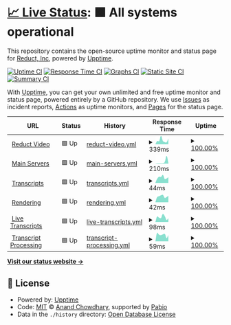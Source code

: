 # [📈 Live Status](https://reduct-inc.github.io/reduct-status): <!--live status--> **🟩 All systems operational**

This repository contains the open-source uptime monitor and status page for [Reduct, Inc](https://reduct-inc.github.io/reduct-status), powered by [Upptime](https://github.com/upptime/upptime).

[![Uptime CI](https://github.com/reduct-inc/reduct-status/workflows/Uptime%20CI/badge.svg)](https://github.com/reduct-inc/reduct-status/actions?query=workflow%3A%22Uptime+CI%22)
[![Response Time CI](https://github.com/reduct-inc/reduct-status/workflows/Response%20Time%20CI/badge.svg)](https://github.com/reduct-inc/reduct-status/actions?query=workflow%3A%22Response+Time+CI%22)
[![Graphs CI](https://github.com/reduct-inc/reduct-status/workflows/Graphs%20CI/badge.svg)](https://github.com/reduct-inc/reduct-status/actions?query=workflow%3A%22Graphs+CI%22)
[![Static Site CI](https://github.com/reduct-inc/reduct-status/workflows/Static%20Site%20CI/badge.svg)](https://github.com/reduct-inc/reduct-status/actions?query=workflow%3A%22Static+Site+CI%22)
[![Summary CI](https://github.com/reduct-inc/reduct-status/workflows/Summary%20CI/badge.svg)](https://github.com/reduct-inc/reduct-status/actions?query=workflow%3A%22Summary+CI%22)

With [Upptime](https://upptime.js.org), you can get your own unlimited and free uptime monitor and status page, powered entirely by a GitHub repository. We use [Issues](https://github.com/reduct-inc/reduct-status/issues) as incident reports, [Actions](https://github.com/reduct-inc/reduct-status/actions) as uptime monitors, and [Pages](https://reduct-inc.github.io/reduct-status) for the status page.

<!--start: status pages-->
<!-- This summary is generated by Upptime (https://github.com/upptime/upptime) -->
<!-- Do not edit this manually, your changes will be overwritten -->
<!-- prettier-ignore -->
| URL | Status | History | Response Time | Uptime |
| --- | ------ | ------- | ------------- | ------ |
| <img alt="" src="https://icons.duckduckgo.com/ip3/app.reduct.video.ico" height="13"> [Reduct Video](https://app.reduct.video) | 🟩 Up | [reduct-video.yml](https://github.com/reduct-inc/reduct-status/commits/HEAD/history/reduct-video.yml) | <details><summary><img alt="Response time graph" src="./graphs/reduct-video/response-time-week.png" height="20"> 339ms</summary><br><a href="https://status.reduct.video/history/reduct-video"><img alt="Response time 366" src="https://img.shields.io/endpoint?url=https%3A%2F%2Fraw.githubusercontent.com%2Freduct-inc%2Freduct-status%2FHEAD%2Fapi%2Freduct-video%2Fresponse-time.json"></a><br><a href="https://status.reduct.video/history/reduct-video"><img alt="24-hour response time 147" src="https://img.shields.io/endpoint?url=https%3A%2F%2Fraw.githubusercontent.com%2Freduct-inc%2Freduct-status%2FHEAD%2Fapi%2Freduct-video%2Fresponse-time-day.json"></a><br><a href="https://status.reduct.video/history/reduct-video"><img alt="7-day response time 339" src="https://img.shields.io/endpoint?url=https%3A%2F%2Fraw.githubusercontent.com%2Freduct-inc%2Freduct-status%2FHEAD%2Fapi%2Freduct-video%2Fresponse-time-week.json"></a><br><a href="https://status.reduct.video/history/reduct-video"><img alt="30-day response time 466" src="https://img.shields.io/endpoint?url=https%3A%2F%2Fraw.githubusercontent.com%2Freduct-inc%2Freduct-status%2FHEAD%2Fapi%2Freduct-video%2Fresponse-time-month.json"></a><br><a href="https://status.reduct.video/history/reduct-video"><img alt="1-year response time 366" src="https://img.shields.io/endpoint?url=https%3A%2F%2Fraw.githubusercontent.com%2Freduct-inc%2Freduct-status%2FHEAD%2Fapi%2Freduct-video%2Fresponse-time-year.json"></a></details> | <details><summary><a href="https://status.reduct.video/history/reduct-video">100.00%</a></summary><a href="https://status.reduct.video/history/reduct-video"><img alt="All-time uptime 99.99%" src="https://img.shields.io/endpoint?url=https%3A%2F%2Fraw.githubusercontent.com%2Freduct-inc%2Freduct-status%2FHEAD%2Fapi%2Freduct-video%2Fuptime.json"></a><br><a href="https://status.reduct.video/history/reduct-video"><img alt="24-hour uptime 100.00%" src="https://img.shields.io/endpoint?url=https%3A%2F%2Fraw.githubusercontent.com%2Freduct-inc%2Freduct-status%2FHEAD%2Fapi%2Freduct-video%2Fuptime-day.json"></a><br><a href="https://status.reduct.video/history/reduct-video"><img alt="7-day uptime 100.00%" src="https://img.shields.io/endpoint?url=https%3A%2F%2Fraw.githubusercontent.com%2Freduct-inc%2Freduct-status%2FHEAD%2Fapi%2Freduct-video%2Fuptime-week.json"></a><br><a href="https://status.reduct.video/history/reduct-video"><img alt="30-day uptime 99.98%" src="https://img.shields.io/endpoint?url=https%3A%2F%2Fraw.githubusercontent.com%2Freduct-inc%2Freduct-status%2FHEAD%2Fapi%2Freduct-video%2Fuptime-month.json"></a><br><a href="https://status.reduct.video/history/reduct-video"><img alt="1-year uptime 99.99%" src="https://img.shields.io/endpoint?url=https%3A%2F%2Fraw.githubusercontent.com%2Freduct-inc%2Freduct-status%2FHEAD%2Fapi%2Freduct-video%2Fuptime-year.json"></a></details>
| <img alt="" src="https://icons.duckduckgo.com/ip3/app.reduct.video.ico" height="13"> [Main Servers](https://app.reduct.video/x/status) | 🟩 Up | [main-servers.yml](https://github.com/reduct-inc/reduct-status/commits/HEAD/history/main-servers.yml) | <details><summary><img alt="Response time graph" src="./graphs/main-servers/response-time-week.png" height="20"> 210ms</summary><br><a href="https://status.reduct.video/history/main-servers"><img alt="Response time 94" src="https://img.shields.io/endpoint?url=https%3A%2F%2Fraw.githubusercontent.com%2Freduct-inc%2Freduct-status%2FHEAD%2Fapi%2Fmain-servers%2Fresponse-time.json"></a><br><a href="https://status.reduct.video/history/main-servers"><img alt="24-hour response time 30" src="https://img.shields.io/endpoint?url=https%3A%2F%2Fraw.githubusercontent.com%2Freduct-inc%2Freduct-status%2FHEAD%2Fapi%2Fmain-servers%2Fresponse-time-day.json"></a><br><a href="https://status.reduct.video/history/main-servers"><img alt="7-day response time 210" src="https://img.shields.io/endpoint?url=https%3A%2F%2Fraw.githubusercontent.com%2Freduct-inc%2Freduct-status%2FHEAD%2Fapi%2Fmain-servers%2Fresponse-time-week.json"></a><br><a href="https://status.reduct.video/history/main-servers"><img alt="30-day response time 142" src="https://img.shields.io/endpoint?url=https%3A%2F%2Fraw.githubusercontent.com%2Freduct-inc%2Freduct-status%2FHEAD%2Fapi%2Fmain-servers%2Fresponse-time-month.json"></a><br><a href="https://status.reduct.video/history/main-servers"><img alt="1-year response time 94" src="https://img.shields.io/endpoint?url=https%3A%2F%2Fraw.githubusercontent.com%2Freduct-inc%2Freduct-status%2FHEAD%2Fapi%2Fmain-servers%2Fresponse-time-year.json"></a></details> | <details><summary><a href="https://status.reduct.video/history/main-servers">100.00%</a></summary><a href="https://status.reduct.video/history/main-servers"><img alt="All-time uptime 99.92%" src="https://img.shields.io/endpoint?url=https%3A%2F%2Fraw.githubusercontent.com%2Freduct-inc%2Freduct-status%2FHEAD%2Fapi%2Fmain-servers%2Fuptime.json"></a><br><a href="https://status.reduct.video/history/main-servers"><img alt="24-hour uptime 100.00%" src="https://img.shields.io/endpoint?url=https%3A%2F%2Fraw.githubusercontent.com%2Freduct-inc%2Freduct-status%2FHEAD%2Fapi%2Fmain-servers%2Fuptime-day.json"></a><br><a href="https://status.reduct.video/history/main-servers"><img alt="7-day uptime 100.00%" src="https://img.shields.io/endpoint?url=https%3A%2F%2Fraw.githubusercontent.com%2Freduct-inc%2Freduct-status%2FHEAD%2Fapi%2Fmain-servers%2Fuptime-week.json"></a><br><a href="https://status.reduct.video/history/main-servers"><img alt="30-day uptime 99.80%" src="https://img.shields.io/endpoint?url=https%3A%2F%2Fraw.githubusercontent.com%2Freduct-inc%2Freduct-status%2FHEAD%2Fapi%2Fmain-servers%2Fuptime-month.json"></a><br><a href="https://status.reduct.video/history/main-servers"><img alt="1-year uptime 99.92%" src="https://img.shields.io/endpoint?url=https%3A%2F%2Fraw.githubusercontent.com%2Freduct-inc%2Freduct-status%2FHEAD%2Fapi%2Fmain-servers%2Fuptime-year.json"></a></details>
| <img alt="" src="https://icons.duckduckgo.com/ip3/app.reduct.video.ico" height="13"> [Transcripts](https://app.reduct.video/x/tsss/status) | 🟩 Up | [transcripts.yml](https://github.com/reduct-inc/reduct-status/commits/HEAD/history/transcripts.yml) | <details><summary><img alt="Response time graph" src="./graphs/transcripts/response-time-week.png" height="20"> 44ms</summary><br><a href="https://status.reduct.video/history/transcripts"><img alt="Response time 41" src="https://img.shields.io/endpoint?url=https%3A%2F%2Fraw.githubusercontent.com%2Freduct-inc%2Freduct-status%2FHEAD%2Fapi%2Ftranscripts%2Fresponse-time.json"></a><br><a href="https://status.reduct.video/history/transcripts"><img alt="24-hour response time 31" src="https://img.shields.io/endpoint?url=https%3A%2F%2Fraw.githubusercontent.com%2Freduct-inc%2Freduct-status%2FHEAD%2Fapi%2Ftranscripts%2Fresponse-time-day.json"></a><br><a href="https://status.reduct.video/history/transcripts"><img alt="7-day response time 44" src="https://img.shields.io/endpoint?url=https%3A%2F%2Fraw.githubusercontent.com%2Freduct-inc%2Freduct-status%2FHEAD%2Fapi%2Ftranscripts%2Fresponse-time-week.json"></a><br><a href="https://status.reduct.video/history/transcripts"><img alt="30-day response time 45" src="https://img.shields.io/endpoint?url=https%3A%2F%2Fraw.githubusercontent.com%2Freduct-inc%2Freduct-status%2FHEAD%2Fapi%2Ftranscripts%2Fresponse-time-month.json"></a><br><a href="https://status.reduct.video/history/transcripts"><img alt="1-year response time 41" src="https://img.shields.io/endpoint?url=https%3A%2F%2Fraw.githubusercontent.com%2Freduct-inc%2Freduct-status%2FHEAD%2Fapi%2Ftranscripts%2Fresponse-time-year.json"></a></details> | <details><summary><a href="https://status.reduct.video/history/transcripts">100.00%</a></summary><a href="https://status.reduct.video/history/transcripts"><img alt="All-time uptime 99.99%" src="https://img.shields.io/endpoint?url=https%3A%2F%2Fraw.githubusercontent.com%2Freduct-inc%2Freduct-status%2FHEAD%2Fapi%2Ftranscripts%2Fuptime.json"></a><br><a href="https://status.reduct.video/history/transcripts"><img alt="24-hour uptime 100.00%" src="https://img.shields.io/endpoint?url=https%3A%2F%2Fraw.githubusercontent.com%2Freduct-inc%2Freduct-status%2FHEAD%2Fapi%2Ftranscripts%2Fuptime-day.json"></a><br><a href="https://status.reduct.video/history/transcripts"><img alt="7-day uptime 100.00%" src="https://img.shields.io/endpoint?url=https%3A%2F%2Fraw.githubusercontent.com%2Freduct-inc%2Freduct-status%2FHEAD%2Fapi%2Ftranscripts%2Fuptime-week.json"></a><br><a href="https://status.reduct.video/history/transcripts"><img alt="30-day uptime 99.98%" src="https://img.shields.io/endpoint?url=https%3A%2F%2Fraw.githubusercontent.com%2Freduct-inc%2Freduct-status%2FHEAD%2Fapi%2Ftranscripts%2Fuptime-month.json"></a><br><a href="https://status.reduct.video/history/transcripts"><img alt="1-year uptime 99.99%" src="https://img.shields.io/endpoint?url=https%3A%2F%2Fraw.githubusercontent.com%2Freduct-inc%2Freduct-status%2FHEAD%2Fapi%2Ftranscripts%2Fuptime-year.json"></a></details>
| <img alt="" src="https://icons.duckduckgo.com/ip3/app.reduct.video.ico" height="13"> [Rendering](https://app.reduct.video/x/render/status) | 🟩 Up | [rendering.yml](https://github.com/reduct-inc/reduct-status/commits/HEAD/history/rendering.yml) | <details><summary><img alt="Response time graph" src="./graphs/rendering/response-time-week.png" height="20"> 42ms</summary><br><a href="https://status.reduct.video/history/rendering"><img alt="Response time 43" src="https://img.shields.io/endpoint?url=https%3A%2F%2Fraw.githubusercontent.com%2Freduct-inc%2Freduct-status%2FHEAD%2Fapi%2Frendering%2Fresponse-time.json"></a><br><a href="https://status.reduct.video/history/rendering"><img alt="24-hour response time 44" src="https://img.shields.io/endpoint?url=https%3A%2F%2Fraw.githubusercontent.com%2Freduct-inc%2Freduct-status%2FHEAD%2Fapi%2Frendering%2Fresponse-time-day.json"></a><br><a href="https://status.reduct.video/history/rendering"><img alt="7-day response time 42" src="https://img.shields.io/endpoint?url=https%3A%2F%2Fraw.githubusercontent.com%2Freduct-inc%2Freduct-status%2FHEAD%2Fapi%2Frendering%2Fresponse-time-week.json"></a><br><a href="https://status.reduct.video/history/rendering"><img alt="30-day response time 45" src="https://img.shields.io/endpoint?url=https%3A%2F%2Fraw.githubusercontent.com%2Freduct-inc%2Freduct-status%2FHEAD%2Fapi%2Frendering%2Fresponse-time-month.json"></a><br><a href="https://status.reduct.video/history/rendering"><img alt="1-year response time 43" src="https://img.shields.io/endpoint?url=https%3A%2F%2Fraw.githubusercontent.com%2Freduct-inc%2Freduct-status%2FHEAD%2Fapi%2Frendering%2Fresponse-time-year.json"></a></details> | <details><summary><a href="https://status.reduct.video/history/rendering">100.00%</a></summary><a href="https://status.reduct.video/history/rendering"><img alt="All-time uptime 99.99%" src="https://img.shields.io/endpoint?url=https%3A%2F%2Fraw.githubusercontent.com%2Freduct-inc%2Freduct-status%2FHEAD%2Fapi%2Frendering%2Fuptime.json"></a><br><a href="https://status.reduct.video/history/rendering"><img alt="24-hour uptime 100.00%" src="https://img.shields.io/endpoint?url=https%3A%2F%2Fraw.githubusercontent.com%2Freduct-inc%2Freduct-status%2FHEAD%2Fapi%2Frendering%2Fuptime-day.json"></a><br><a href="https://status.reduct.video/history/rendering"><img alt="7-day uptime 100.00%" src="https://img.shields.io/endpoint?url=https%3A%2F%2Fraw.githubusercontent.com%2Freduct-inc%2Freduct-status%2FHEAD%2Fapi%2Frendering%2Fuptime-week.json"></a><br><a href="https://status.reduct.video/history/rendering"><img alt="30-day uptime 99.98%" src="https://img.shields.io/endpoint?url=https%3A%2F%2Fraw.githubusercontent.com%2Freduct-inc%2Freduct-status%2FHEAD%2Fapi%2Frendering%2Fuptime-month.json"></a><br><a href="https://status.reduct.video/history/rendering"><img alt="1-year uptime 99.99%" src="https://img.shields.io/endpoint?url=https%3A%2F%2Fraw.githubusercontent.com%2Freduct-inc%2Freduct-status%2FHEAD%2Fapi%2Frendering%2Fuptime-year.json"></a></details>
| <img alt="" src="https://icons.duckduckgo.com/ip3/app.reduct.video.ico" height="13"> [Live Transcripts](https://app.reduct.video/x/live-transcription/status) | 🟩 Up | [live-transcripts.yml](https://github.com/reduct-inc/reduct-status/commits/HEAD/history/live-transcripts.yml) | <details><summary><img alt="Response time graph" src="./graphs/live-transcripts/response-time-week.png" height="20"> 98ms</summary><br><a href="https://status.reduct.video/history/live-transcripts"><img alt="Response time 73" src="https://img.shields.io/endpoint?url=https%3A%2F%2Fraw.githubusercontent.com%2Freduct-inc%2Freduct-status%2FHEAD%2Fapi%2Flive-transcripts%2Fresponse-time.json"></a><br><a href="https://status.reduct.video/history/live-transcripts"><img alt="24-hour response time 239" src="https://img.shields.io/endpoint?url=https%3A%2F%2Fraw.githubusercontent.com%2Freduct-inc%2Freduct-status%2FHEAD%2Fapi%2Flive-transcripts%2Fresponse-time-day.json"></a><br><a href="https://status.reduct.video/history/live-transcripts"><img alt="7-day response time 98" src="https://img.shields.io/endpoint?url=https%3A%2F%2Fraw.githubusercontent.com%2Freduct-inc%2Freduct-status%2FHEAD%2Fapi%2Flive-transcripts%2Fresponse-time-week.json"></a><br><a href="https://status.reduct.video/history/live-transcripts"><img alt="30-day response time 70" src="https://img.shields.io/endpoint?url=https%3A%2F%2Fraw.githubusercontent.com%2Freduct-inc%2Freduct-status%2FHEAD%2Fapi%2Flive-transcripts%2Fresponse-time-month.json"></a><br><a href="https://status.reduct.video/history/live-transcripts"><img alt="1-year response time 73" src="https://img.shields.io/endpoint?url=https%3A%2F%2Fraw.githubusercontent.com%2Freduct-inc%2Freduct-status%2FHEAD%2Fapi%2Flive-transcripts%2Fresponse-time-year.json"></a></details> | <details><summary><a href="https://status.reduct.video/history/live-transcripts">100.00%</a></summary><a href="https://status.reduct.video/history/live-transcripts"><img alt="All-time uptime 99.99%" src="https://img.shields.io/endpoint?url=https%3A%2F%2Fraw.githubusercontent.com%2Freduct-inc%2Freduct-status%2FHEAD%2Fapi%2Flive-transcripts%2Fuptime.json"></a><br><a href="https://status.reduct.video/history/live-transcripts"><img alt="24-hour uptime 100.00%" src="https://img.shields.io/endpoint?url=https%3A%2F%2Fraw.githubusercontent.com%2Freduct-inc%2Freduct-status%2FHEAD%2Fapi%2Flive-transcripts%2Fuptime-day.json"></a><br><a href="https://status.reduct.video/history/live-transcripts"><img alt="7-day uptime 100.00%" src="https://img.shields.io/endpoint?url=https%3A%2F%2Fraw.githubusercontent.com%2Freduct-inc%2Freduct-status%2FHEAD%2Fapi%2Flive-transcripts%2Fuptime-week.json"></a><br><a href="https://status.reduct.video/history/live-transcripts"><img alt="30-day uptime 99.99%" src="https://img.shields.io/endpoint?url=https%3A%2F%2Fraw.githubusercontent.com%2Freduct-inc%2Freduct-status%2FHEAD%2Fapi%2Flive-transcripts%2Fuptime-month.json"></a><br><a href="https://status.reduct.video/history/live-transcripts"><img alt="1-year uptime 99.99%" src="https://img.shields.io/endpoint?url=https%3A%2F%2Fraw.githubusercontent.com%2Freduct-inc%2Freduct-status%2FHEAD%2Fapi%2Flive-transcripts%2Fuptime-year.json"></a></details>
| <img alt="" src="https://icons.duckduckgo.com/ip3/app.reduct.video.ico" height="13"> [Transcript Processing](https://app.reduct.video/x/whisper/status) | 🟩 Up | [transcript-processing.yml](https://github.com/reduct-inc/reduct-status/commits/HEAD/history/transcript-processing.yml) | <details><summary><img alt="Response time graph" src="./graphs/transcript-processing/response-time-week.png" height="20"> 59ms</summary><br><a href="https://status.reduct.video/history/transcript-processing"><img alt="Response time 56" src="https://img.shields.io/endpoint?url=https%3A%2F%2Fraw.githubusercontent.com%2Freduct-inc%2Freduct-status%2FHEAD%2Fapi%2Ftranscript-processing%2Fresponse-time.json"></a><br><a href="https://status.reduct.video/history/transcript-processing"><img alt="24-hour response time 75" src="https://img.shields.io/endpoint?url=https%3A%2F%2Fraw.githubusercontent.com%2Freduct-inc%2Freduct-status%2FHEAD%2Fapi%2Ftranscript-processing%2Fresponse-time-day.json"></a><br><a href="https://status.reduct.video/history/transcript-processing"><img alt="7-day response time 59" src="https://img.shields.io/endpoint?url=https%3A%2F%2Fraw.githubusercontent.com%2Freduct-inc%2Freduct-status%2FHEAD%2Fapi%2Ftranscript-processing%2Fresponse-time-week.json"></a><br><a href="https://status.reduct.video/history/transcript-processing"><img alt="30-day response time 56" src="https://img.shields.io/endpoint?url=https%3A%2F%2Fraw.githubusercontent.com%2Freduct-inc%2Freduct-status%2FHEAD%2Fapi%2Ftranscript-processing%2Fresponse-time-month.json"></a><br><a href="https://status.reduct.video/history/transcript-processing"><img alt="1-year response time 56" src="https://img.shields.io/endpoint?url=https%3A%2F%2Fraw.githubusercontent.com%2Freduct-inc%2Freduct-status%2FHEAD%2Fapi%2Ftranscript-processing%2Fresponse-time-year.json"></a></details> | <details><summary><a href="https://status.reduct.video/history/transcript-processing">100.00%</a></summary><a href="https://status.reduct.video/history/transcript-processing"><img alt="All-time uptime 100.00%" src="https://img.shields.io/endpoint?url=https%3A%2F%2Fraw.githubusercontent.com%2Freduct-inc%2Freduct-status%2FHEAD%2Fapi%2Ftranscript-processing%2Fuptime.json"></a><br><a href="https://status.reduct.video/history/transcript-processing"><img alt="24-hour uptime 100.00%" src="https://img.shields.io/endpoint?url=https%3A%2F%2Fraw.githubusercontent.com%2Freduct-inc%2Freduct-status%2FHEAD%2Fapi%2Ftranscript-processing%2Fuptime-day.json"></a><br><a href="https://status.reduct.video/history/transcript-processing"><img alt="7-day uptime 100.00%" src="https://img.shields.io/endpoint?url=https%3A%2F%2Fraw.githubusercontent.com%2Freduct-inc%2Freduct-status%2FHEAD%2Fapi%2Ftranscript-processing%2Fuptime-week.json"></a><br><a href="https://status.reduct.video/history/transcript-processing"><img alt="30-day uptime 100.00%" src="https://img.shields.io/endpoint?url=https%3A%2F%2Fraw.githubusercontent.com%2Freduct-inc%2Freduct-status%2FHEAD%2Fapi%2Ftranscript-processing%2Fuptime-month.json"></a><br><a href="https://status.reduct.video/history/transcript-processing"><img alt="1-year uptime 100.00%" src="https://img.shields.io/endpoint?url=https%3A%2F%2Fraw.githubusercontent.com%2Freduct-inc%2Freduct-status%2FHEAD%2Fapi%2Ftranscript-processing%2Fuptime-year.json"></a></details>

<!--end: status pages-->

[**Visit our status website →**](https://reduct-inc.github.io/reduct-status)

## 📄 License

- Powered by: [Upptime](https://github.com/upptime/upptime)
- Code: [MIT](./LICENSE) © [Anand Chowdhary](https://anandchowdhary.com), supported by [Pabio](https://pabio.com)
- Data in the `./history` directory: [Open Database License](https://opendatacommons.org/licenses/odbl/1-0/)
